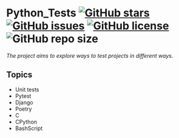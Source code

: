 # Python_Tests [![GitHub stars](https://img.shields.io/github/stars/David2261/Python_Tests)](https://github.com/David2261/Python_Tests/stargazers) [![GitHub issues](https://img.shields.io/github/issues/David2261/Python_Tests)](https://github.com/David2261/Python_Tests/issues) [![GitHub license](https://img.shields.io/github/license/David2261/Python_Tests)](https://github.com/David2261/Python_Tests/blob/main/LICENSE) ![GitHub repo size](https://img.shields.io/github/repo-size/David2261/Python_Tests)
_The project aims to explore ways to test projects in different ways._


## Topics
- Unit tests
- Pytest
- Django
- Poetry
- C
- CPython
- BashScript

